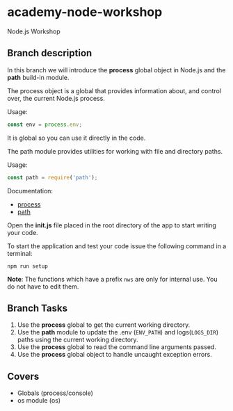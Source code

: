 # academy-node-workshop

Node.js Workshop

## Branch description

In this branch we will introduce the **process** global object in Node.js and the **path** build-in module.

The process object is a global that provides information about, and control over, the current Node.js process.

Usage:

```js
const env = process.env;
```

It is global so you can use it directly in the code.

The path module provides utilities for working with file and directory paths.

Usage:

```js
const path = require('path');
```

Documentation:

* [process](https://nodejs.org/api/process.html)
* [path](https://nodejs.org/dist/latest-v13.x/docs/api/path.html#path_path)

Open the **init.js** file placed in the root directory of the app to start writing your code.

To start the application and test your code issue the following command in a terminal:

```
npm run setup
```

**Note**: The functions which have a prefix `nws` are only for internal use. You do not have to edit them.

## Branch Tasks

1. Use the **process** global to get the current working directory.
2. Use the **path** module to update the .env (`ENV_PATH`) and logs(`LOGS_DIR`) paths using the current working directory.
3. Use the **process** global to read the command line arguments passed.
4. Use the **process** global object to handle uncaught exception errors.

## Covers

- Globals (process/console)
- os module (os)
